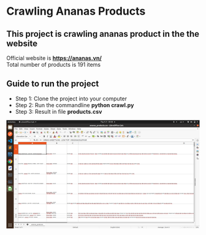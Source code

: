 # Crawling Ananas Products
## This project is crawling ananas product in the the website
Official website is <b>https://ananas.vn/</b>
<br>
Total number of products is 191 items
## Guide to run the project
* Step 1: Clone the project into your computer
* Step 2: Run the commandline <b>python crawl.py</b>
* Step 3: Result in file <b>products.csv</b>

<img src='https://github.com/owfdataboy/crawl-ananas-products/blob/master/Screenshot%20from%202021-09-21%2000-08-44.png?raw=true' alt='result'></img>
